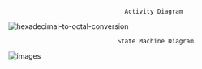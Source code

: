                                     Activity Diagram
![hexadecimal-to-octal-conversion](https://user-images.githubusercontent.com/101447131/161388119-d4b7b395-293e-4c7c-8711-1ae30a69b52e.png)

                                  State Machine Diagram
![images](https://user-images.githubusercontent.com/101447131/161388560-9b9e11b5-ff91-434e-b962-ca9437d25be3.png)

